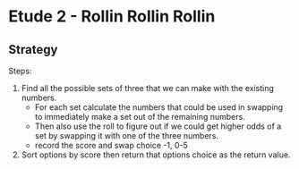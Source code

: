 # Etude 2 - Rollin Rollin Rollin


## Strategy

Steps:
1. Find all the possible sets of three that we can make with the existing numbers.
    - For each set calculate the numbers that could be used in swapping to immediately make a set out of the remaining numbers.
    - Then also use the roll to figure out if we could get higher odds of a set by swapping it with one of the three numbers.
    - record the score and swap choice -1, 0-5
2. Sort options by score then return that options choice as the return value.